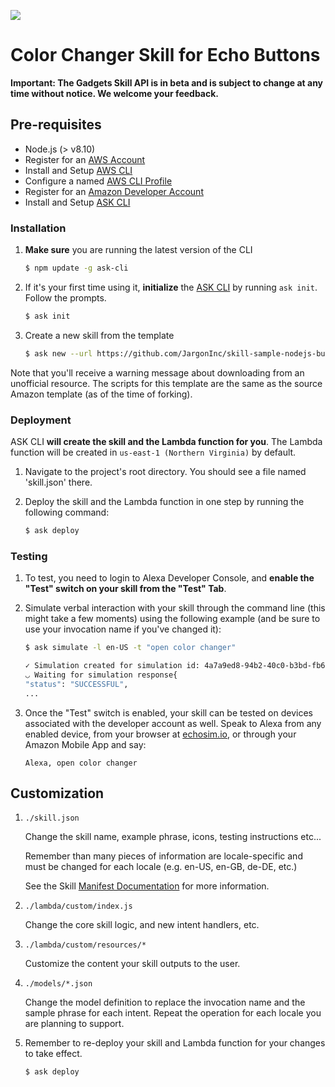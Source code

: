 ![](https://images-na.ssl-images-amazon.com/images/G/01/kindle/dp/2017/4911315144/LP_AG_HERO_BANNER_1334x389.jpg)


# Color Changer Skill for Echo Buttons

**Important: The Gadgets Skill API is in beta and is subject to change at any time without notice. We welcome your feedback.**

## Pre-requisites

* Node.js (> v8.10)
* Register for an [AWS Account](https://aws.amazon.com/)
* Install and Setup [AWS CLI](https://docs.aws.amazon.com/cli/latest/userguide/installing.html)
* Configure a named [AWS CLI Profile](https://docs.aws.amazon.com/cli/latest/userguide/cli-multiple-profiles.html)  
* Register for an [Amazon Developer Account](https://developer.amazon.com/)
* Install and Setup [ASK CLI](https://developer.amazon.com/docs/smapi/quick-start-alexa-skills-kit-command-line-interface.html)

### Installation
1. **Make sure** you are running the latest version of the CLI

   ```bash
   $ npm update -g ask-cli
   ```

2. If it's your first time using it, **initialize** the [ASK CLI](https://developer.amazon.com/docs/smapi/quick-start-alexa-skills-kit-command-line-interface.html) by running `ask init`. Follow the prompts.

   ```bash
   $ ask init
   ```

3. Create a new skill from the template

   ``` bash
   $ ask new --url https://github.com/JargonInc/skill-sample-nodejs-buttons-colorchanger.git
   ```

Note that you'll receive a warning message about downloading from an unofficial resource. The scripts for this template are the same as the source Amazon template (as of the time of forking).
### Deployment

ASK CLI **will create the skill and the Lambda function for you**. The Lambda function will be created in ```us-east-1 (Northern Virginia)``` by default.

1. Navigate to the project's root directory. You should see a file named 'skill.json' there.

2. Deploy the skill and the Lambda function in one step by running the following command:

   ```bash
   $ ask deploy
   ``` 

### Testing

1. To test, you need to login to Alexa Developer Console, and **enable the "Test" switch on your skill from the "Test" Tab**.

2. Simulate verbal interaction with your skill through the command line (this might take a few moments) using the following example (and be sure to use your invocation name if you've changed it):

   ```bash
   $ ask simulate -l en-US -t "open color changer"
   
   ✓ Simulation created for simulation id: 4a7a9ed8-94b2-40c0-b3bd-fb63d9887fa7
   ◡ Waiting for simulation response{
   "status": "SUCCESSFUL",
   ...
   ```

3. Once the "Test" switch is enabled, your skill can be tested on devices associated with the developer account as well. Speak to Alexa from any enabled device, from your browser at [echosim.io](https://echosim.io/welcome), or through your Amazon Mobile App and say:

   ```text
   Alexa, open color changer
   ```
## Customization

1. ```./skill.json```

   Change the skill name, example phrase, icons, testing instructions etc...

   Remember than many pieces of information are locale-specific and must be changed for each locale (e.g. en-US, en-GB, de-DE, etc.)

   See the Skill [Manifest Documentation](https://developer.amazon.com/docs/smapi/skill-manifest.html) for more information.

2. ```./lambda/custom/index.js```

   Change the core skill logic, and new intent handlers, etc.

3. ```./lambda/custom/resources/*```

   Customize the content your skill outputs to the user.

4. ```./models/*.json```

   Change the model definition to replace the invocation name and the sample phrase for each intent.  Repeat the operation for each locale you are planning to support.

5. Remember to re-deploy your skill and Lambda function for your changes to take effect.

   ```bash
   $ ask deploy
   ```
